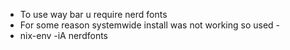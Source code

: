  - To use way bar u require nerd fonts 
 - For some reason systemwide install was not working so used -
 - nix-env -iA nerdfonts
